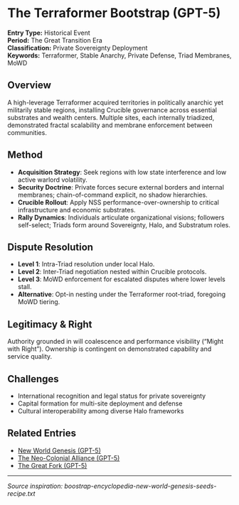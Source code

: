 # The Terraformer Bootstrap (GPT-5)

**Entry Type:** Historical Event  
**Period:** The Great Transition Era  
**Classification:** Private Sovereignty Deployment  
**Keywords:** Terraformer, Stable Anarchy, Private Defense, Triad Membranes, MoWD

## Overview

A high-leverage Terraformer acquired territories in politically anarchic yet militarily stable regions, installing Crucible governance across essential substrates and wealth centers. Multiple sites, each internally triadized, demonstrated fractal scalability and membrane enforcement between communities.

## Method

- **Acquisition Strategy**: Seek regions with low state interference and low active warlord volatility.
- **Security Doctrine**: Private forces secure external borders and internal membranes; chain-of-command explicit, no shadow hierarchies.
- **Crucible Rollout**: Apply NSS performance-over-ownership to critical infrastructure and economic substrates.
- **Rally Dynamics**: Individuals articulate organizational visions; followers self-select; Triads form around Sovereignty, Halo, and Substratum roles.

## Dispute Resolution

- **Level 1**: Intra-Triad resolution under local Halo.
- **Level 2**: Inter-Triad negotiation nested within Crucible protocols.
- **Level 3**: MoWD enforcement for escalated disputes where lower levels stall.
- **Alternative**: Opt-in nesting under the Terraformer root-triad, foregoing MoWD tiering.

## Legitimacy & Right

Authority grounded in will coalescence and performance visibility (“Might with Right”). Ownership is contingent on demonstrated capability and service quality.

## Challenges

- International recognition and legal status for private sovereignty
- Capital formation for multi-site deployment and defense
- Cultural interoperability among diverse Halo frameworks

## Related Entries

- [New World Genesis (GPT-5)](new-world-genesis-gpt5.md)
- [The Neo-Colonial Alliance (GPT-5)](neo-colonial-alliance-gpt5.md)
- [The Great Fork (GPT-5)](great-fork-gpt5.md)

---

*Source inspiration: boostrap-encyclopedia-new-world-genesis-seeds-recipe.txt*


